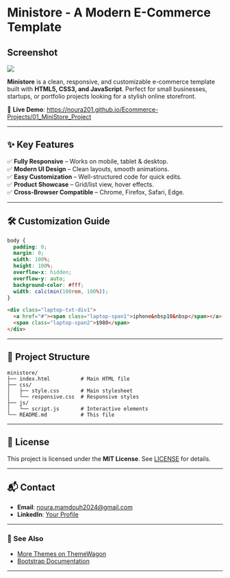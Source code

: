 # **Ministore - A Modern E-Commerce Template**

## Screenshot

![](./Ministore-Screenshot.png)

**Ministore** is a clean, responsive, and customizable e-commerce template built with **HTML5, CSS3, and JavaScript**. Perfect for small businesses, startups, or portfolio projects looking for a stylish online storefront.

🔗 **Live Demo**: https://noura201.github.io/Ecommerce-Projects/01_MiniStore_Project

---

## **✨ Key Features**

✅ **Fully Responsive** – Works on mobile, tablet & desktop.  
✅ **Modern UI Design** – Clean layouts, smooth animations.  
✅ **Easy Customization** – Well-structured code for quick edits.  
✅ **Product Showcase** – Grid/list view, hover effects.  
✅ **Cross-Browser Compatible** – Chrome, Firefox, Safari, Edge.

---

## **🛠 Customization Guide**

```css
body {
  padding: 0;
  margin: 0;
  width: 100%;
  height: 100%;
  overflow-x: hidden;
  overflow-y: auto;
  background-color: #fff;
  width: calc(min(100rem, 100%));
}
```

```html
<div class="laptop-txt-div1">
  <a href="#"><span class="laptop-span1">iphone&nbsp10&nbsp</span></a>
  <span class="laptop-span2">$980</span>
</div>
```

---

## **📁 Project Structure**

```plaintext
ministore/
├── index.html          # Main HTML file
├── css/
│   ├── style.css       # Main stylesheet
│   └── responsive.css  # Responsive styles
├── js/
│   └── script.js       # Interactive elements
└── README.md           # This file
```

---

## **📜 License**

This project is licensed under the **MIT License**. See [LICENSE](./LICENSE.txt) for details.

---

## **📬 Contact**

- **Email**: noura.mamdouh2024@gmail.com
- **LinkedIn**: [Your Profile](https://www.linkedin.com/in/noura-mamdouh/)

---

### **🔗 See Also**

- [More Themes on ThemeWagon](https://themewagon.com)
- [Bootstrap Documentation](https://getbootstrap.com/docs/)

---
